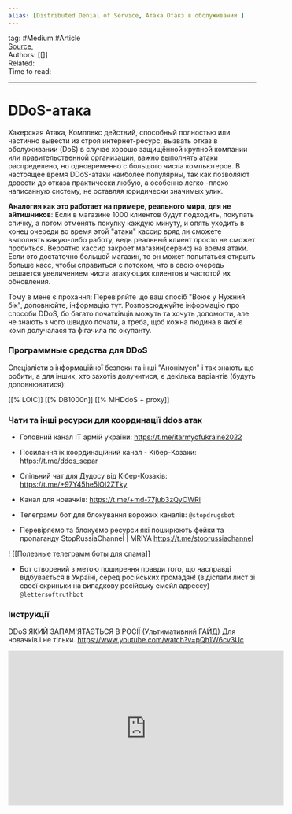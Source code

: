 ```yaml
---
alias: [Distributed Denial of Service, Атака Отакз в обслуживании ]  
---
```

tag: #Medium  #Article  
[Source](https://ru.wikipedia.org/wiki/DoS-%D0%B0%D1%82%D0%B0%D0%BA%D0%B0),  
Authors: [[]]   
Related:  
Time to read:

---
# DDoS-атака
Хакерская Атака, Комплекс действий, способный полностью или частично вывести из строя интернет-ресурс, вызвать отказ в обслуживании (DoS) в случае хорошо защищённой крупной компании или правительственной организации, важно выполнять атаки распределено, но одновременно с большого числа компьютеров.
В настоящее время DDoS-атаки наиболее популярны, так как позволяют довести до отказа практически любую, а особенно легко -плохо написанную систему, не оставляя юридически значимых улик.

**Аналогия как это работает на примере, реального мира, для не айтишников**: Если в магазине 1000 клиентов будут подходить, покупать спичку, а потом отменять покупку каждую минуту, и опять уходить в конец очереди во время этой "атаки" кассир вряд ли сможете выполнять какую-либо работу, ведь реальный клиент просто не сможет пробиться. Вероятно кассир закроет магазин(сервис) на время атаки. Если это достаточно большой магазин, то он может попытаться открыть больше касс, чтобы справиться с потоком, что в свою очередь решается увеличением числа атакующих клиентов и частотой их обновления.


Тому в мене є прохання: Перевіряйте що ваш спосіб "Воює у Нужний бік", доповнюйте, інформацію тут.
 Розповсюджуйте інформацію про способи DDoS, бо багато початківців можуть та хочуть допомогти, але не знають з чого швидко почати, а треба, щоб кожна людина в якої є комп долучалася та фігачила по окупанту. 


### Программные средства для DDoS 
Спеціалісти з інформаційної безпеки та інші "Анонімуси" і так знають що робити, а для інших, хто захотів долучитися, є декілька варіантів (будуть доповнюватися):

[[%  LOIC]] 
[[%  DB1000n]]
[[%  MHDdoS + proxy]]

### Чати та інші ресурси для координації ddos атак
 - Головний канал IT армій україни: https://t.me/itarmyofukraine2022
 - Посилання їх координаційний канал - Кібер-Козаки: https://t.me/ddos_separ 
 - Спільний чат для Дудосу від Кібер-Козаків: https://t.me/+97Y45he5lOI2ZTky
- Канал для новачків: https://t.me/+md-77jub3zQyOWRi


- Телеграмм бот для блокування ворожих каналів: `@stopdrugsbot`
- Перевіряємо та блокуємо ресурси які поширюють фейки та пропаганду StopRussiaChannel | MRIYA  https://t.me/stoprussiachannel

! [[Полезные телеграмм боты для спама]]
- Бот створений з метою поширення правди того, що насправді відбувається в Україні, серед російських громадян! (відіслати лист зі своєї скриньки на випадкову російську емейл адрессу) `@lettersoftruthbot`


### Інструкції
DDoS ЯКИЙ ЗАПАМ'ЯТАЄТЬСЯ В РОСІЇ (Ультимативний ГАЙД) Для новачків і не тільки. https://www.youtube.com/watch?v=pQh1W6cv3Uc

<iframe width="560" height="315" src="https://www.youtube.com/embed/pQh1W6cv3Uc" title="YouTube video player" frameborder="0" allow="accelerometer; autoplay; clipboard-write; encrypted-media; gyroscope; picture-in-picture" allowfullscreen></iframe>